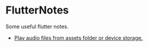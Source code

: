# FlutterNotes
Some useful flutter notes.

- [Play audio files from assets folder or device storage.](https://github.com/WastedHymn/FlutterNotes/blob/master/readingAudioAsset.dart)
